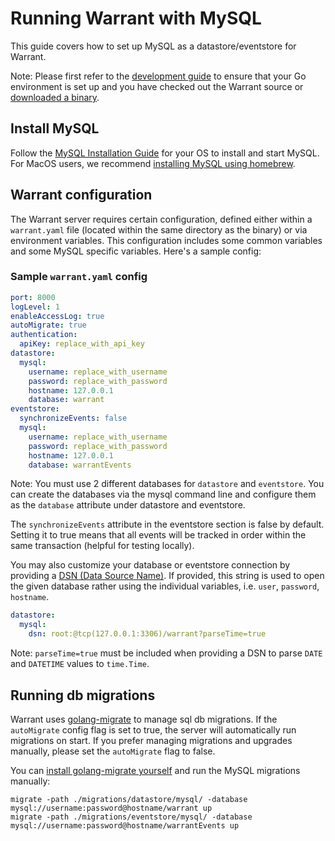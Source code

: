 # Running Warrant with MySQL

This guide covers how to set up MySQL as a datastore/eventstore for Warrant.

Note: Please first refer to the [development guide](/development.md) to ensure that your Go environment is set up and you have checked out the Warrant source or [downloaded a binary](https://github.com/warrant-dev/warrant/releases).

## Install MySQL

Follow the [MySQL Installation Guide](https://dev.mysql.com/doc/mysql-installation-excerpt/8.0/en/) for your OS to install and start MySQL. For MacOS users, we recommend [installing MySQL using homebrew](https://formulae.brew.sh/formula/mysql).

## Warrant configuration

The Warrant server requires certain configuration, defined either within a `warrant.yaml` file (located within the same directory as the binary) or via environment variables. This configuration includes some common variables and some MySQL specific variables. Here's a sample config:

### Sample `warrant.yaml` config

```yaml
port: 8000
logLevel: 1
enableAccessLog: true
autoMigrate: true
authentication:
  apiKey: replace_with_api_key
datastore:
  mysql:
    username: replace_with_username
    password: replace_with_password
    hostname: 127.0.0.1
    database: warrant
eventstore:
  synchronizeEvents: false
  mysql:
    username: replace_with_username
    password: replace_with_password
    hostname: 127.0.0.1
    database: warrantEvents
```

Note: You must use 2 different databases for `datastore` and `eventstore`. You can create the databases via the mysql command line and configure them as the `database` attribute under datastore and eventstore.

The `synchronizeEvents` attribute in the eventstore section is false by default. Setting it to true means that all events will be tracked in order within the same transaction (helpful for testing locally).

You may also customize your database or eventstore connection by providing a [DSN (Data Source Name)](https://github.com/go-sql-driver/mysql#dsn-data-source-name). If provided, this string is used to open the given database rather using the individual variables, i.e. `user`, `password`, `hostname`.

```yaml
datastore:
  mysql:
    dsn: root:@tcp(127.0.0.1:3306)/warrant?parseTime=true
```
Note: `parseTime=true` must be included when providing a DSN to parse `DATE` and `DATETIME` values to `time.Time`.

## Running db migrations

Warrant uses [golang-migrate](https://github.com/golang-migrate/migrate) to manage sql db migrations. If the `autoMigrate` config flag is set to true, the server will automatically run migrations on start. If you prefer managing migrations and upgrades manually, please set the `autoMigrate` flag to false.

You can [install golang-migrate yourself](https://github.com/golang-migrate/migrate/tree/master/cmd/migrate) and run the MySQL migrations manually:

```shell
migrate -path ./migrations/datastore/mysql/ -database mysql://username:password@hostname/warrant up
migrate -path ./migrations/eventstore/mysql/ -database mysql://username:password@hostname/warrantEvents up
```
